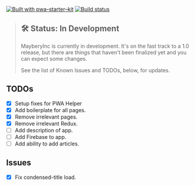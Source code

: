 [![Built with pwa–starter–kit](https://img.shields.io/badge/built_with-pwa–starter–kit_-blue.svg)](https://github.com/Polymer/pwa-starter-kit "Built with pwa–starter–kit")
[![Build status](https://api.travis-ci.org/Polymer/pwa-starter-kit.svg?branch=master)](https://travis-ci.org/Polymer/pwa-starter-kit)

> ## 🛠 Status: In Development
> MayberyInc is currently in development. It's on the fast track to a 1.0 release, but there are things that haven't been finalized yet and you can expect some changes.
>
> See the list of Known Issues and TODOs, below, for updates.

## TODOs

- [x] Setup fixes for PWA Helper
- [x] Add boilerplate for all pages.
- [x] Remove irrelevant pages.
- [x] Remove irrelevant Redux.
- [ ] Add description of app.
- [ ] Add Firebase to app.
- [ ] Add ability to add articles.
## Issues
- [x] Fix condensed-title load.